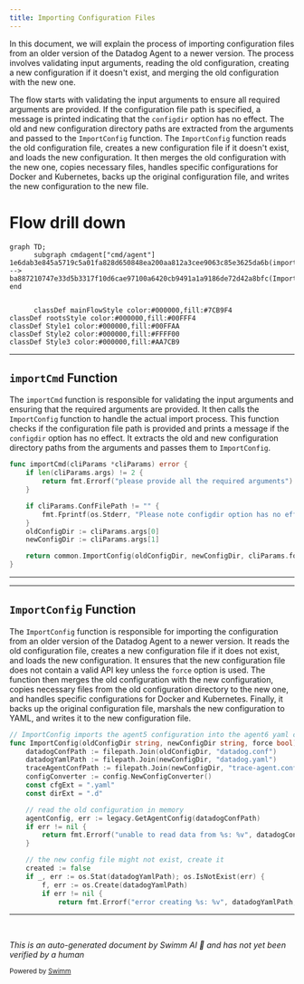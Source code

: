 ```yaml
---
title: Importing Configuration Files
---
```

In this document, we will explain the process of importing configuration files from an older version of the Datadog Agent to a newer version. The process involves validating input arguments, reading the old configuration, creating a new configuration if it doesn't exist, and merging the old configuration with the new one.

The flow starts with validating the input arguments to ensure all required arguments are provided. If the configuration file path is specified, a message is printed indicating that the <SwmToken path="cmd/agent/subcommands/import/command.go" pos="63:15:15" line-data="		fmt.Fprintf(os.Stderr, &quot;Please note configdir option has no effect\n&quot;)">`configdir`</SwmToken> option has no effect. The old and new configuration directory paths are extracted from the arguments and passed to the <SwmToken path="cmd/agent/subcommands/import/command.go" pos="68:5:5" line-data="	return common.ImportConfig(oldConfigDir, newConfigDir, cliParams.force)">`ImportConfig`</SwmToken> function. The <SwmToken path="cmd/agent/subcommands/import/command.go" pos="68:5:5" line-data="	return common.ImportConfig(oldConfigDir, newConfigDir, cliParams.force)">`ImportConfig`</SwmToken> function reads the old configuration file, creates a new configuration file if it doesn't exist, and loads the new configuration. It then merges the old configuration with the new one, copies necessary files, handles specific configurations for Docker and Kubernetes, backs up the original configuration file, and writes the new configuration to the new file.

# Flow drill down

```mermaid
graph TD;
      subgraph cmdagent["cmd/agent"]
1e6dab3e845a5719c5a01fa828d650848ea200aa812a3cee9063c85e3625da6b(importCmd):::mainFlowStyle --> ba887210747e33d5b3317f10d6cae97100a6420cb9491a1a9186de72d42a8bfc(ImportConfig):::mainFlowStyle
end


      classDef mainFlowStyle color:#000000,fill:#7CB9F4
classDef rootsStyle color:#000000,fill:#00FFF4
classDef Style1 color:#000000,fill:#00FFAA
classDef Style2 color:#000000,fill:#FFFF00
classDef Style3 color:#000000,fill:#AA7CB9
```

<SwmSnippet path="/cmd/agent/subcommands/import/command.go" line="57">

---

## <SwmToken path="cmd/agent/subcommands/import/command.go" pos="57:2:2" line-data="func importCmd(cliParams *cliParams) error {">`importCmd`</SwmToken> Function

The <SwmToken path="cmd/agent/subcommands/import/command.go" pos="57:2:2" line-data="func importCmd(cliParams *cliParams) error {">`importCmd`</SwmToken> function is responsible for validating the input arguments and ensuring that the required arguments are provided. It then calls the <SwmToken path="cmd/agent/subcommands/import/command.go" pos="68:5:5" line-data="	return common.ImportConfig(oldConfigDir, newConfigDir, cliParams.force)">`ImportConfig`</SwmToken> function to handle the actual import process. This function checks if the configuration file path is provided and prints a message if the <SwmToken path="cmd/agent/subcommands/import/command.go" pos="63:15:15" line-data="		fmt.Fprintf(os.Stderr, &quot;Please note configdir option has no effect\n&quot;)">`configdir`</SwmToken> option has no effect. It extracts the old and new configuration directory paths from the arguments and passes them to <SwmToken path="cmd/agent/subcommands/import/command.go" pos="68:5:5" line-data="	return common.ImportConfig(oldConfigDir, newConfigDir, cliParams.force)">`ImportConfig`</SwmToken>.

```go
func importCmd(cliParams *cliParams) error {
	if len(cliParams.args) != 2 {
		return fmt.Errorf("please provide all the required arguments")
	}

	if cliParams.ConfFilePath != "" {
		fmt.Fprintf(os.Stderr, "Please note configdir option has no effect\n")
	}
	oldConfigDir := cliParams.args[0]
	newConfigDir := cliParams.args[1]

	return common.ImportConfig(oldConfigDir, newConfigDir, cliParams.force)
}
```

---

</SwmSnippet>

<SwmSnippet path="/cmd/agent/common/import.go" line="28">

---

## <SwmToken path="cmd/agent/common/import.go" pos="28:2:2" line-data="// ImportConfig imports the agent5 configuration into the agent6 yaml config">`ImportConfig`</SwmToken> Function

The <SwmToken path="cmd/agent/common/import.go" pos="28:2:2" line-data="// ImportConfig imports the agent5 configuration into the agent6 yaml config">`ImportConfig`</SwmToken> function is responsible for importing the configuration from an older version of the Datadog Agent to a newer version. It reads the old configuration file, creates a new configuration file if it does not exist, and loads the new configuration. It ensures that the new configuration file does not contain a valid API key unless the <SwmToken path="cmd/agent/common/import.go" pos="29:14:14" line-data="func ImportConfig(oldConfigDir string, newConfigDir string, force bool) error {">`force`</SwmToken> option is used. The function then merges the old configuration with the new configuration, copies necessary files from the old configuration directory to the new one, and handles specific configurations for Docker and Kubernetes. Finally, it backs up the original configuration file, marshals the new configuration to YAML, and writes it to the new configuration file.

```go
// ImportConfig imports the agent5 configuration into the agent6 yaml config
func ImportConfig(oldConfigDir string, newConfigDir string, force bool) error {
	datadogConfPath := filepath.Join(oldConfigDir, "datadog.conf")
	datadogYamlPath := filepath.Join(newConfigDir, "datadog.yaml")
	traceAgentConfPath := filepath.Join(newConfigDir, "trace-agent.conf")
	configConverter := config.NewConfigConverter()
	const cfgExt = ".yaml"
	const dirExt = ".d"

	// read the old configuration in memory
	agentConfig, err := legacy.GetAgentConfig(datadogConfPath)
	if err != nil {
		return fmt.Errorf("unable to read data from %s: %v", datadogConfPath, err)
	}

	// the new config file might not exist, create it
	created := false
	if _, err := os.Stat(datadogYamlPath); os.IsNotExist(err) {
		f, err := os.Create(datadogYamlPath)
		if err != nil {
			return fmt.Errorf("error creating %s: %v", datadogYamlPath, err)
```

---

</SwmSnippet>

&nbsp;

*This is an auto-generated document by Swimm AI 🌊 and has not yet been verified by a human*

<SwmMeta version="3.0.0" repo-id="Z2l0aHViJTNBJTNBZGF0YWRvZy1hZ2VudCUzQSUzQVN3aW1tLURlbW8=" repo-name="datadog-agent"><sup>Powered by [Swimm](/)</sup></SwmMeta>
